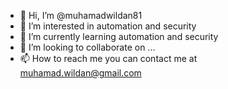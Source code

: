 - 👋 Hi, I’m @muhamadwildan81
- 👀 I’m interested in automation and security
- 🌱 I’m currently learning automation and security
- 💞️ I’m looking to collaborate on ...
- 📫 How to reach me you can contact me at muhamad.wildan@gmail.com

<!---
muhamadwildan81/muhamadwildan81 is a ✨ special ✨ repository because its `README.md` (this file) appears on your GitHub profile.
You can click the Preview link to take a look at your changes.
--->
